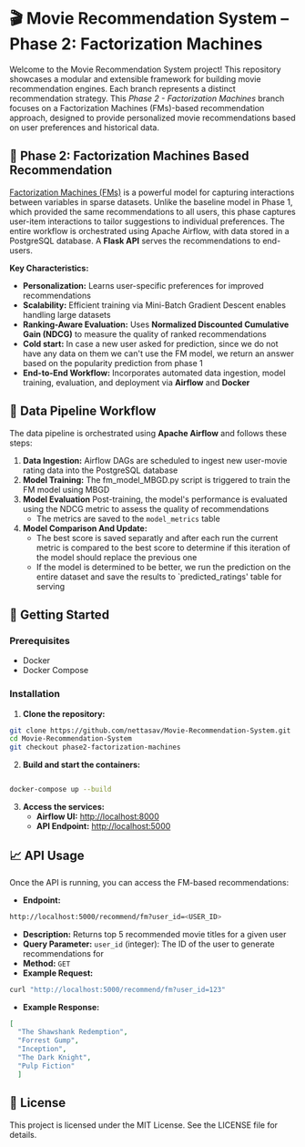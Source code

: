 # 🎬 Movie Recommendation System – Phase 2: Factorization Machines
Welcome to the Movie Recommendation System project! This repository showcases a modular and extensible framework for building movie recommendation engines. Each branch represents a distinct recommendation strategy. This *Phase 2 - Factorization Machines* branch focuses on a Factorization Machines (FMs)-based recommendation approach, designed to provide personalized movie recommendations based on user preferences and historical data.

## 🧠 Phase 2: Factorization Machines Based Recommendation
[Factorization Machines (FMs)](https://ieeexplore.ieee.org/abstract/document/5694074) is a powerful model for capturing interactions between variables in sparse datasets. Unlike the baseline model in Phase 1, which provided the same recommendations to all users, this phase captures user-item interactions to tailor suggestions to individual preferences. The entire workflow is orchestrated using Apache Airflow, with data stored in a PostgreSQL database. A **Flask API** serves the recommendations to end-users.

**Key Characteristics:**
- **Personalization:** Learns user-specific preferences for improved recommendations
- **Scalability:** Efficient training via Mini-Batch Gradient Descent enables handling large datasets
- **Ranking-Aware Evaluation:** Uses **Normalized Discounted Cumulative Gain (NDCG)** to measure the quality of ranked recommendations
- **Cold start:** In case a new user asked for prediction, since we do not have any data on them we can't use the FM model, we return an answer based on the popularity prediction from phase 1 
- **End-to-End Workflow:** Incorporates automated data ingestion, model training, evaluation, and deployment via **Airflow** and **Docker**


## 🔄 Data Pipeline Workflow
The data pipeline is orchestrated using **Apache Airflow** and follows these steps:
1. **Data Ingestion:** Airflow DAGs are scheduled to ingest new user-movie rating data into the PostgreSQL database
2. **Model Training:** The fm_model_MBGD.py script is triggered to train the FM model using MBGD
3. **Model Evaluation** Post-training, the model's performance is evaluated using the NDCG metric to assess the quality of recommendations
    - The metrics are saved to the `model_metrics` table 
4. **Model Comparison And Update:**
    - The best score is saved separatly and after each run the current metric is compared to the best score to determine if this iteration of the model should replace the previous one
    - If the model is determined to be better, we run the prediction on the entire dataset and save the results to `predicted_ratings' table for serving

## 🚀 Getting Started
### Prerequisites
- Docker
- Docker Compose

### Installation
1. **Clone the repository:**
```bash
git clone https://github.com/nettasav/Movie-Recommendation-System.git
cd Movie-Recommendation-System
git checkout phase2-factorization-machines
```

2. **Build and start the containers:**
```bash

docker-compose up --build
```

3. **Access the services:**
    - **Airflow UI:** [http://localhost:8000](http://localhost:8000)
    - **API Endpoint:** [http://localhost:5000](http://localhost:5000)


## 📈 API Usage
Once the API is running, you can access the FM-based recommendations:

- **Endpoint:** 
```bash
http://localhost:5000/recommend/fm?user_id=<USER_ID>
```

- **Description:** Returns top 5 recommended movie titles for a given user
- **Query Parameter:** `user_id` (integer): The ID of the user to generate recommendations for
- **Method:** `GET`
- **Example Request:**
```bash
curl "http://localhost:5000/recommend/fm?user_id=123"
```

- **Example Response:**
```json
[
  "The Shawshank Redemption",
  "Forrest Gump",
  "Inception",
  "The Dark Knight",
  "Pulp Fiction"
  ]

```

## 📄 License
This project is licensed under the MIT License. See the LICENSE file for details.

